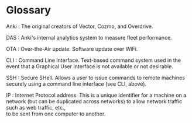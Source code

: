 # Glossary

Anki
: The original creators of Vector, Cozmo, and Overdrive.

DAS
: Anki's internal analytics system to measure fleet performance.

OTA
: Over-the-Air update. Software update over WiFi.

CLI
: Command Line Interface. Text-based command system used in the event that a Graphical User Interface is not available or not desirable.

SSH
: Secure SHell. Allows a user to issue commands to remote machines securely using a command line interface (see CLI, above).

IP
: Internet Protocol address. This is a unique identifier for a machine on a network (but can be duplicated across networks) to allow network traffic such as web traffic, etc.,  
to be sent from one computer to another.